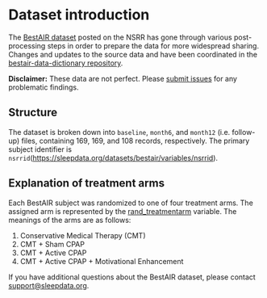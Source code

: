 # Dataset introduction

The [BestAIR dataset](:files_path:/datasets) posted on the NSRR has gone through various post-processing steps in order to prepare the data for more widespread sharing. Changes and updates to the source data and have been coordinated in the [bestair-data-dictionary repository](https://github.com/sleepepi/bestair-data-dictionary).

**Disclaimer:** These data are not perfect. Please [submit issues](https://github.com/sleepepi/bestair-data-dictionary/issues) for any problematic findings.

## Structure

The dataset is broken down into `baseline`, `month6`, and `month12` (i.e. follow-up) files, containing 169, 169, and 108 records, respectively. The primary subject identifier is `nsrrid`(https://sleepdata.org/datasets/bestair/variables/nsrrid).

## Explanation of treatment arms

Each BestAIR subject was randomized to one of four treatment arms. The assigned arm is represented by the [rand_treatmentarm](https://sleepdata.org/datasets/bestair/variables/rand_treatmentarm) variable. The meanings of the arms are as follows:

1. Conservative Medical Therapy (CMT)
2. CMT + Sham CPAP
3. CMT + Active CPAP
4. CMT + Active CPAP + Motivational Enhancement

If you have additional questions about the BestAIR dataset, please contact <a href="mailto:support@sleepdata.org">support@sleepdata.org</a>.
